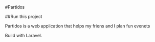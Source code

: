 #Partidos 

##Run this project

Partidos is a web application that helps my friens and I plan fun evenets

Build with Laravel.


